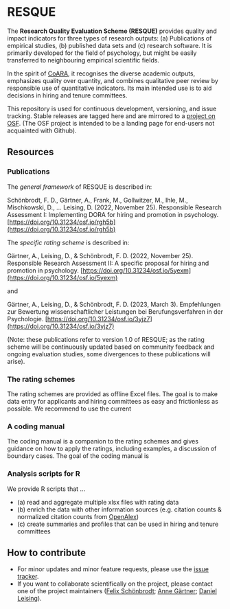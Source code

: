 # RESQUE

The **Research Quality Evaluation Scheme (RESQUE)** provides quality and impact indicators for three types of research outputs:
(a) Publications of empirical studies, (b) published data sets and (c) research software. It is primarily developed for the field of psychology, but might be easily transferred to neighbouring empirical scientific fields.

In the spirit of [CoARA](https://coara.eu), it recognises the diverse academic outputs, emphasizes quality over quantity, and combines qualitative peer review by responsible use of quantitative indicators. Its main intended use is to aid decisions in hiring and tenure committees.

This repository is used for continuous development, versioning, and issue tracking.
Stable releases are tagged here and are mirrored to a [project on OSF](https://osf.io/4wynr/wiki/home/).
(The OSF project is intended to be a landing page for end-users not acquainted with Github).

## Resources

### Publications

The *general framework* of RESQUE is described in:

Schönbrodt, F. D., Gärtner, A., Frank, M., Gollwitzer, M., Ihle, M., Mischkowski, D., … Leising, D. (2022, November 25). Responsible Research Assessment I: Implementing DORA for hiring and promotion in psychology. [https://doi.org/10.31234/osf.io/rgh5b](https://doi.org/10.31234/osf.io/rgh5b)

The *specific rating scheme* is described in:

Gärtner, A., Leising, D., & Schönbrodt, F. D. (2022, November 25). Responsible Research Assessment II: A specific proposal for hiring and promotion in psychology. [https://doi.org/10.31234/osf.io/5yexm](https://doi.org/10.31234/osf.io/5yexm)

and

Gärtner, A., Leising, D., & Schönbrodt, F. D. (2023, March 3). Empfehlungen zur Bewertung wissenschaftlicher Leistungen bei Berufungsverfahren in der Psychologie. [https://doi.org/10.31234/osf.io/3yjz7](https://doi.org/10.31234/osf.io/3yjz7)

(Note: these publications refer to version 1.0 of RESQUE; as the rating scheme will be continuously updated based on community feedback and ongoing evaluation studies, some divergences to these publications will arise).

### The rating schemes
The rating schemes are provided as offline Excel files. The goal is to make data entry for applicants and hiring committees as easy and frictionless as possible.
We recommend to use the current 

### A coding manual
The coding manual is a companion to the rating schemes and gives guidance on how to apply the ratings, including examples, a discussion of boundary cases.
The goal of the coding manual is 

### Analysis scripts for R
We provide R scripts that ...

- (a) read and aggregate multiple xlsx files with rating data
- (b) enrich the data with other information sources (e.g. citation counts & normalized citation counts from [OpenAlex](https://openalex.org))
- (c) create summaries and profiles that can be used in hiring and tenure committees

## How to contribute

- For minor updates and minor feature requests, please use the [issue tracker](https://github.com/nicebread/RESQUE/issues).
- If you want to collaborate scientifically on the project, please contact one of the project maintainers ([Felix Schönbrodt](mailto:felix.schoenbrodt@psy.lmu.de); [Anne Gärtner](mailto:anne_gaertner@tu-dresden.de); [Daniel Leising](mailto:Daniel.Leising@tu-dresden.de)).


